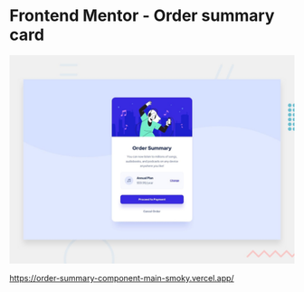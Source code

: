 # Frontend Mentor - Order summary card

![Design preview for the Order summary card coding challenge](./design/desktop-preview.jpg)

https://order-summary-component-main-smoky.vercel.app/
